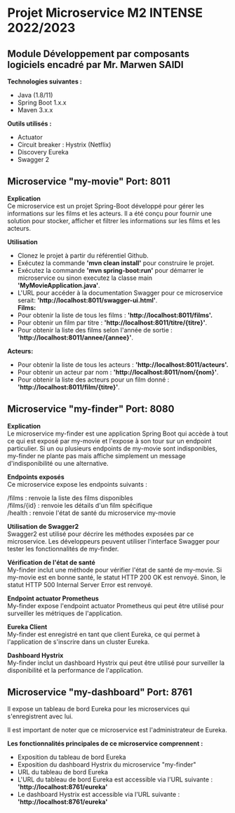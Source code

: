 # Projet Microservice M2 INTENSE 2022/2023  
## Module Développement par composants logiciels encadré par Mr. Marwen SAIDI  
__Technologies suivantes :__  
  - Java (1.8/11)  
  - Spring Boot 1.x.x  
  - Maven 3.x.x  

__Outils utilisés :__  
  - Actuator  
  - Circuit breaker : Hystrix (Netflix)  
  - Discovery Eureka  
  - Swagger 2  

## Microservice "my-movie" Port: 8011  
__Explication__  
Ce microservice est un projet Spring-Boot développé pour gérer les informations sur les films et les acteurs. Il a été conçu pour fournir une solution pour stocker, afficher et filtrer les informations sur les films et les acteurs.  

__Utilisation__  
  - Clonez le projet à partir du référentiel Github.  
  - Exécutez la commande __'mvn clean install'__ pour construire le projet.  
  - Exécutez la commande __'mvn spring-boot:run'__ pour démarrer le microservice ou sinon executez la classe main __'MyMovieApplication.java'__.  
  - L'URL pour accéder à la documentation Swagger pour ce microservice serait: __'http://localhost:8011/swagger-ui.html'__.  
__Films:__  
  - Pour obtenir la liste de tous les films : __'http://localhost:8011/films'.__  
  - Pour obtenir un film par titre : __'http://localhost:8011/titre/{titre}'__.  
  - Pour obtenir la liste des films selon l'année de sortie : __'http://localhost:8011/annee/{annee}'__. 

__Acteurs:__  
  - Pour obtenir la liste de tous les acteurs : __'http://localhost:8011/acteurs'.__  
  - Pour obtenir un acteur par nom : __'http://localhost:8011/nom/{nom}'__.  
  - Pour obtenir la liste des acteurs pour un film donné : __'http://localhost:8011/film/{titre}'__.  


## Microservice "my-finder" Port: 8080  
__Explication__  
Le microservice my-finder est une application Spring Boot qui accède à tout ce qui est exposé par my-movie et l'expose à son tour sur un endpoint particulier. Si un ou plusieurs endpoints de my-movie sont indisponibles, my-finder ne plante pas mais affiche simplement un message d'indisponibilité ou une alternative.  

__Endpoints exposés__  
Ce microservice expose les endpoints suivants :  

/films : renvoie la liste des films disponibles  
/films/{id} : renvoie les détails d'un film spécifique  
/health : renvoie l'état de santé du microservice my-movie  

__Utilisation de Swagger2__  
Swagger2 est utilisé pour décrire les méthodes exposées par ce microservice. Les développeurs peuvent utiliser l'interface Swagger pour tester les fonctionnalités de my-finder.  

__Vérification de l'état de santé__  
My-finder inclut une méthode pour vérifier l'état de santé de my-movie. Si my-movie est en bonne santé, le statut HTTP 200 OK est renvoyé. Sinon, le statut HTTP 500 Internal Server Error est renvoyé.  

__Endpoint actuator Prometheus__  
My-finder expose l'endpoint actuator Prometheus qui peut être utilisé pour surveiller les métriques de l'application.  

__Eureka Client__  
My-finder est enregistré en tant que client Eureka, ce qui permet à l'application de s'inscrire dans un cluster Eureka.  

__Dashboard Hystrix__  
My-finder inclut un dashboard Hystrix qui peut être utilisé pour surveiller la disponibilité et la performance de l'application.  

## Microservice "my-dashboard" Port: 8761  
Il expose un tableau de bord Eureka pour les microservices qui s'enregistrent avec lui.  

Il est important de noter que ce microservice est l'administrateur de Eureka.  

__Les fonctionnalités principales de ce microservice comprennent :__  

  - Exposition du tableau de bord Eureka
  - Exposition du dashboard Hystrix du microservice "my-finder"
  - URL du tableau de bord Eureka
  - L'URL du tableau de bord Eureka est accessible via l'URL suivante : __'http://localhost:8761/eureka'__  
  - Le dashboard Hystrix est accessible via l'URL suivante : __'http://localhost:8761/eureka'__  
  

